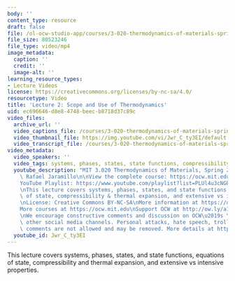 ```yaml
---
body: ''
content_type: resource
draft: false
file: /ol-ocw-studio-app/courses/3-020-thermodynamics-of-materials-spring-2021/mit3_020s21_lecture_02_1080p_360p_16_9.mp4
file_size: 80523246
file_type: video/mp4
image_metadata:
  caption: ''
  credit: ''
  image-alt: ''
learning_resource_types:
- Lecture Videos
license: https://creativecommons.org/licenses/by-nc-sa/4.0/
resourcetype: Video
title: 'Lecture 2: Scope and Use of Thermodynamics'
uid: ec696646-d8e8-4748-beec-b8718d37c89c
video_files:
  archive_url: ''
  video_captions_file: /courses/3-020-thermodynamics-of-materials-spring-2021/15FPzQJAb1g8XRUK61SwiTYXI1jvBukT1_transcript.webvtt
  video_thumbnail_file: https://img.youtube.com/vi/Jwr_C_ty3EI/default.jpg
  video_transcript_file: /courses/3-020-thermodynamics-of-materials-spring-2021/15FPzQJAb1g8XRUK61SwiTYXI1jvBukT1_transcript.pdf
video_metadata:
  video_speakers: ''
  video_tags: systems, phases, states, state functions, compressibility, thermal expansion
  youtube_description: "MIT 3.020 Thermodynamics of Materials, Spring 2021\nInstructor:\
    \ Rafael Jaramillo\n\nView the complete course: https://ocw.mit.edu/courses/3-020-thermodynamics-of-materials-spring-2021/\n\
    YouTube Playlist: https://www.youtube.com/playlist?list=PLUl4u3cNGP61g-yRbJz4ghFPJLiok1HxX\n\
    \nThis lecture covers systems, phases, states, and state functions, equations\
    \ of state, compressibility & thermal expansion, and extensive vs intensive properties.\n\
    \nLicense: Creative Commons BY-NC-SA\nMore information at https://ocw.mit.edu/terms\n\
    More courses at https://ocw.mit.edu\nSupport OCW at http://ow.ly/a1If50zVRlQ\n\
    \nWe encourage constructive comments and discussion on OCW\u2019s YouTube and\
    \ other social media channels. Personal attacks, hate speech, trolling, and inappropriate\
    \ comments are not allowed and may be removed. More details at https://ocw.mit.edu/comments."
  youtube_id: Jwr_C_ty3EI
---
```

This lecture covers systems, phases, states, and state functions, equations of state, compressibility and thermal expansion, and extensive vs intensive properties.